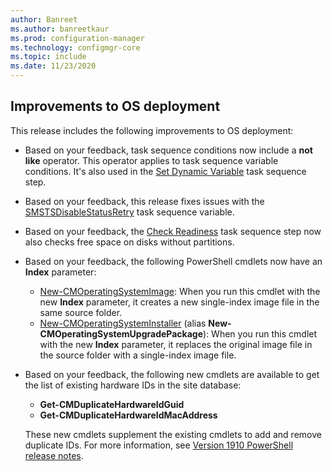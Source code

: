 ```yaml
---
author: Banreet
ms.author: banreetkaur
ms.prod: configuration-manager
ms.technology: configmgr-core
ms.topic: include
ms.date: 11/23/2020
---
```


## <a name="bkmk_osd"></a> Improvements to OS deployment

This release includes the following improvements to OS deployment:

- Based on your feedback, task sequence conditions now include a **not like** operator. This operator applies to task sequence variable conditions. It's also used in the [Set Dynamic Variable](../../../../../osd/understand/task-sequence-steps.md#BKMK_SetDynamicVariables) task sequence step.<!--8764365-->

- Based on your feedback, this release fixes issues with the [SMSTSDisableStatusRetry](../../../../../osd/understand/task-sequence-variables.md#SMSTSDisableStatusRetry) task sequence variable.<!-- 8727206 -->

- Based on your feedback, the [Check Readiness](../../../../../osd/understand/task-sequence-steps.md#BKMK_CheckReadiness) task sequence step now also checks free space on disks without partitions.<!-- 8751864  -->

- Based on your feedback, the following PowerShell cmdlets now have an **Index** parameter:<!-- 8559060 -->

  - [New-CMOperatingSystemImage](/powershell/module/configurationmanager/new-cmoperatingsystemimage): When you run this cmdlet with the new **Index** parameter, it creates a new single-index image file in the same source folder.
  - [New-CMOperatingSystemInstaller](/powershell/module/configurationmanager/new-cmoperatingsysteminstaller) (alias **New-CMOperatingSystemUpgradePackage**): When you run this cmdlet with the new **Index** parameter, it replaces the original image file in the source folder with a single-index image file.

- Based on your feedback, the following new cmdlets are available to get the list of existing hardware IDs in the site database:<!-- 8702570 -->

  - **Get-CMDuplicateHardwareIdGuid**
  - **Get-CMDuplicateHardwareIdMacAddress**

  These new cmdlets supplement the existing cmdlets to add and remove duplicate IDs. For more information, see [Version 1910 PowerShell release notes](/powershell/sccm/1910-release-notes#new-cmdlets).
